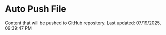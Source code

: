 # Auto Push File

Content that will be pushed to GitHub repository.
Last updated: 07/19/2025, 09:39:47 PM